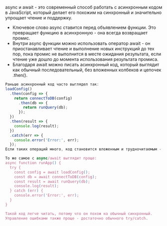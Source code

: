 async и await - это современный способ работать с асинхронным кодом в JavaScript, который делает его похожим на синхронный и значительно упрощает чтение и поддержку.

- Ключевое слово async ставится перед объявлением функции. Это превращает функцию в асинхронную - она всегда возвращает промис.
- Внутри async функции можно использовать оператор await - он приостанавливает чтение и выполнение новых инструкций до тех пор, пока промис не выполнится в месте ожидания результата, если чтение уже дошло до момента использования результата промиса.
- Благодаря await можно писать асинхронный код, который выглядит как обычный последовательный, без вложенных колбеков и цепочек .then().

```js
Раньше асинхронный код часто выглядел так:
loadConfig()
  .then(config => {
    return connectToDB(config)
      .then(db => {
        return runQuery(db);
      });
  })
  .then(result => {
    console.log(result);
  })
  .catch(err => {
    console.error('Error:', err);
  });
Если таких операций много, код становится вложенным и трудночитаемым - это называют лестницей ада

То же самое с async/await выглядит проще:
async function runApp() {
  try {
    const config = await loadConfig();
    const db = await connectToDB(config);
    const result = await runQuery(db);
    console.log(result);
  } catch (err) {
    console.error('Error:', err);
  }
}

Такой код легче читать, потому что он похож на обычный синхронный.
Управление ошибками также проще - достаточно обычного try/catch.
```
